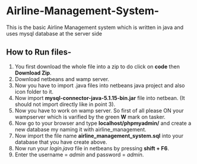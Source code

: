 # Airline-Management-System-
<p> This is the basic Airline Management system which is written in java and uses mysql database at the server side</p>

## How to Run files-
1. You first download the whole file into a zip to do click on **code** then **Download Zip**.<br>
2. Download netbeans and wamp server.<br>
3. Now you have to import .java files into netbeans java project and also icon folder to it.<br>
4. Now import **mysql-connector-java-5.1.15-bin.jar** file into netbean. (It should not import directly like in point 3).<br>
5. Now you have to work on wamp server. So first of all please ON  your wampserver which is varified by the green **W** mark on tasker.<br>
6. Now go to your browser and type **localhost/phpmyadmin/** and create a new database my naming it with airline_management.<br>
7. Now import the file name **airline_management_system.sql** into your database that you have create above.<br>
8. Now run your _login.java_ file in netbeans by pressing **shift + F6**.<br>
9. Enter the username = _admin_ and password = _admin_.<br>
